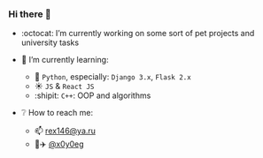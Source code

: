 ### Hi there 👋

- :octocat: I’m currently working on some sort of pet projects and university tasks

- :mag_right: I’m currently learning:
  - :snake: `Python`, especially: `Django 3.x`, `Flask 2.x`
  - :sunny: `JS` & `React JS`
  - :shipit: `C++`: OOP and algorithms

- :grey_question: How to reach me: 
  - :mailbox: rex146@ya.ru
  - :page_facing_up::airplane: [@x0y0eg](https://t.me/x0y0eg)
